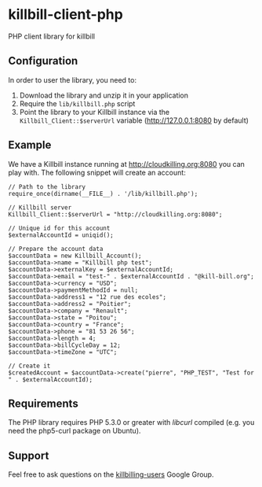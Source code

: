 killbill-client-php
===================

PHP client library for killbill

Configuration
-------------

In order to user the library, you need to:

1. Download the library and unzip it in your application
2. Require the `lib/killbill.php` script
3. Point the library to your Killbill instance via the `Killbill_Client::$serverUrl` variable (http://127.0.0.1:8080 by default)

Example
-------

We have a Killbill instance running at http://cloudkilling.org:8080 you can play with. The following snippet will create an account:

    // Path to the library
    require_once(dirname(__FILE__) . '/lib/killbill.php');
    
    // Killbill server
    Killbill_Client::$serverUrl = "http://cloudkilling.org:8080";
    
    // Unique id for this account
    $externalAccountId = uniqid();
    
    // Prepare the account data
    $accountData = new Killbill_Account();
    $accountData->name = "Killbill php test";
    $accountData->externalKey = $externalAccountId;
    $accountData->email = "test-" . $externalAccountId . "@kill-bill.org";
    $accountData->currency = "USD";
    $accountData->paymentMethodId = null;
    $accountData->address1 = "12 rue des ecoles";
    $accountData->address2 = "Poitier";
    $accountData->company = "Renault";
    $accountData->state = "Poitou";
    $accountData->country = "France";
    $accountData->phone = "81 53 26 56";
    $accountData->length = 4;
    $accountData->billCycleDay = 12;
    $accountData->timeZone = "UTC";
    
    // Create it
    $createdAccount = $accountData->create("pierre", "PHP_TEST", "Test for " . $externalAccountId);


Requirements
------------

The PHP library requires PHP 5.3.0 or greater with _libcurl_ compiled (e.g. you need the php5-curl package on Ubuntu).


Support
-------

Feel free to ask questions on the [killbilling-users](https://groups.google.com/forum/?fromgroups#!forum/killbilling-users) Google Group.